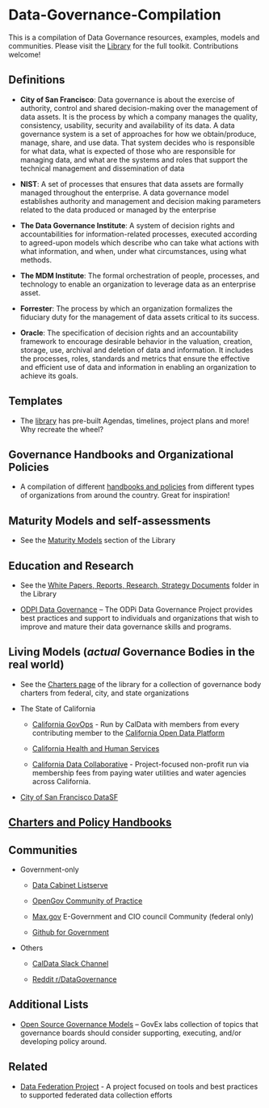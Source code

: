 # Data-Governance-Compilation
This is a compilation of Data Governance resources, examples, models and communities. Please visit the [Library](https://github.com/SuperNerb/Data-Governance-Compilation/tree/master/Library) for the full toolkit.   Contributions welcome!

<!-- lists-start -->

## Definitions

* **City of San Francisco**: Data governance is about the exercise of authority, control and shared decision-making over the management of data assets. It is the process by which a company manages the quality, consistency, usability, security and availability of its data. A data governance system is a set of approaches for how we obtain/produce, manage, share, and use data.  That system decides who is responsible for what data, what is expected of those who are responsible for managing data, and what are the systems and roles that support the technical management and dissemination of data

* **NIST**: A set of processes that ensures that data assets are formally managed throughout the enterprise. A data governance model establishes authority and management and decision making parameters related to the data produced or managed by the enterprise

* **The Data Governance Institute**: A system of decision rights and accountabilities for information-related processes, executed according to agreed-upon models which describe who can take what actions with what information, and when, under what circumstances, using what methods.

* **The MDM Institute**: The formal orchestration of people, processes, and technology to enable an organization to leverage data as an enterprise asset.

* **Forrester**: The process by which an organization formalizes the fiduciary duty for the management of data assets critical to its success.

* **Oracle**: The specification of decision rights and an accountability framework to encourage desirable behavior in the valuation, creation, storage, use, archival and deletion of data and information. It includes the processes, roles, standards and metrics that ensure the effective and efficient use of data and information in enabling an organization to achieve its goals.

## Templates

* The [library](https://github.com/SuperNerb/Data-Governance-Compilation/tree/master/Library/Templates) has pre-built Agendas, timelines, project plans and more!  Why recreate the wheel?

## Governance Handbooks and Organizational Policies

* A compilation of different [handbooks and policies](https://github.com/SuperNerb/Data-Governance-Compilation/tree/master/Library/Governance%20Handbook%20Examples) from different types of organizations from around the country.  Great for inspiration!

## Maturity Models and self-assessments

* See the [Maturity Models](https://github.com/SuperNerb/Data-Governance-Compilation/tree/master/Library/Maturity%20Models) section of the Library

## Education and Research

* See the [White Papers, Reports, Research, Strategy Documents](https://github.com/SuperNerb/Data-Governance-Compilation/tree/master/Library/White%20Papers%2C%20Reports%2C%20Research%2C%20Strategy%20Documents) folder in the Library

* [ODPI Data Governance](https://github.com/odpi/data-governance) – The ODPi Data Governance Project provides best practices and support to individuals and organizations that wish to improve and mature their data governance skills and programs.

## Living Models (*actual* Governance Bodies in the real world)

* See the [Charters page](https://github.com/SuperNerb/Data-Governance-Compilation/tree/master/Library/Data%20Governance%20Charters) of the library for a collection of governance body charters from federal, city, and state organizations

* The State of California
  * [California GovOps](https://handbook.data.ca.gov/governance/) - Run by CalData with members from every contributing member to the [California Open Data Platform](https://data.ca.gov/)

  * [California Health and Human Services](https://chhsdata.github.io/opendatahandbook/governance/)
 
  * [California Data Collaborative](http://californiadatacollaborative.org/steering-committee/) - Project-focused non-profit run via membership fees from paying water utilities and water agencies across California.

* [City of San Francisco DataSF](https://docs.google.com/document/d/1Rv5uEFlhAikted1CItjsmtbZhTPthTl0YcEDkNScdgI/edit#heading=h.isz0wa5dc802)


## [Charters and Policy Handbooks](https://github.com/SuperNerb/Data-Governance-Compilation/tree/master/Library/Policy%20Handbooks/City%20Examples)


## Communities

* Government-only
  * [Data Cabinet Listserve](https://digital.gov/communities/data-cabinet/)

  * [OpenGov Community of Practice](https://digital.gov/communities/open-government/) 

  * [Max.gov](https://community.max.gov) E-Government and CIO council Community (federal only)

  * [Github for Government](https://government.github.io)

* Others
  * [CalData Slack Channel](https://caldata.slack.com/join/shared_invite/enQtMzQzMjE2MjgzNDA4LWNlYzVhNjQxMWYxMGVmZWFjODI4YzFhOGJhOTEyMjNiMjFiOWEzYTgyMmQxZGRjMzg4NjBjYTViNWYzNzc2ODc)

  * [Reddit r/DataGovernance](https://www.reddit.com/r/datagovernance/)

## Additional Lists

* [Open Source Governance Models](http://labs.centerforgov.org/data-governance/board/) – GovEx labs collection of topics that governance boards should consider supporting, executing, and/or developing policy around.


## Related

* [Data Federation Project](https://github.com/18F/data-federation-project) - A project focused on tools and best practices to supported federated data collection efforts


